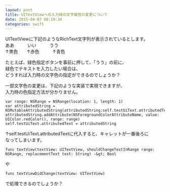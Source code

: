 ```yaml
---
layout: post
title: UITextViewへの入力時の文字属性の変更について
date: 2015-04-07 08:19:34
categories: swift
---
```

<p>UITextViewに下記のようなRichText文字列が表示されているとします。<br>
ああ　　　いい　　　うう<br>
↑黒色　　↑赤色　　　↑青色</p>

<p>たとえば、緑色指定ボタンを事前に押して、「うう」の前に、<br>
緑色でテキストを入力したい場合は、<br>
どうすれば入力時の文字色の指定ができるのでしょうか？</p>

<p>一部文字色の変更は、下記のような実装で実現できますが、<br>
入力時の色指定方法が分かりません。</p>

```
var range: NSRange = NSRange(location: 1, length: 1)
var attributedString =     NSMutableAttributedString(attributedString:self.testUiText.attributedText)
attributedString.addAttribute(NSForegroundColorAttributeName, value: UIColor.redColor(), range: range)
self.testUiText.attributedText = attributedString
```

<p>↑self.testUiText.attributedTextに代入すると、キャレットが一番後ろに<br>
なってしまいます。</p>

```
func textView(textView: UITextView, shouldChangeTextInRange range: NSRange, replacementText text: String) -&gt; Bool
```

<p>や</p>

```
func textViewDidChange(textView: UITextView)
```

<p>で処理できるのでしょうか？</p>

